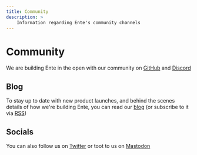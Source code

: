 ```yaml
---
title: Community
description: >
    Information regarding Ente's community channels
---
```


# Community

We are building Ente in the open with our community on
[GitHub](https://github.com/ente-io/ente) and [Discord](https://ente.io/discord)

## Blog

To stay up to date with new product launches, and behind the scenes details of
how we're building Ente, you can read our [blog](https://ente.io/blog) (or
subscribe to it via [RSS](https://ente.io/blog/rss.xml))

## Socials

You can also follow us on [Twitter](https://twitter.com/enteio) or toot to us on
[Mastodon](https://mstdn.social/@ente)
